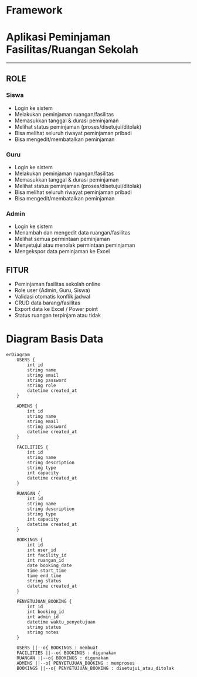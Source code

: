 # Framework
# Aplikasi Peminjaman Fasilitas/Ruangan Sekolah
---

## ROLE

###  Siswa
- Login ke sistem
- Melakukan peminjaman ruangan/fasilitas
- Memasukkan tanggal & durasi peminjaman
- Melihat status peminjaman (proses/disetujui/ditolak)
- Bisa melihat seluruh riwayat peminjaman pribadi
- Bisa mengedit/membatalkan peminjaman


###  Guru
- Login ke sistem
- Melakukan peminjaman ruangan/fasilitas
- Memasukkan tanggal & durasi peminjaman
- Melihat status peminjaman (proses/disetujui/ditolak)
- Bisa melihat seluruh riwayat peminjaman pribadi
- Bisa mengedit/membatalkan peminjaman

###  Admin
- Login ke sistem
- Menambah dan mengedit data ruangan/fasilitas
- Melihat semua permintaan peminjaman
- Menyetujui atau menolak permintaan peminjaman
- Mengekspor data peminjaman ke Excel 

## FITUR
- Peminjaman fasilitas sekolah online
- Role user (Admin, Guru, Siswa)
- Validasi otomatis konflik jadwal
- CRUD data barang/fasilitas
- Export data ke Excel / Power point
- Status ruangan terpinjam atau tidak

# Diagram Basis Data
```mermaid
erDiagram
    USERS {
        int id
        string name
        string email
        string password
        string role
        datetime created_at
    }

    ADMINS {
        int id
        string name
        string email
        string password
        datetime created_at
    }

    FACILITIES {
        int id
        string name
        string description
        string type
        int capacity
        datetime created_at
    }

    RUANGAN {
        int id
        string name
        string description
        string type
        int capacity
        datetime created_at
    }

    BOOKINGS {
        int id
        int user_id
        int facility_id
        int ruangan_id
        date booking_date
        time start_time
        time end_time
        string status
        datetime created_at
    }

    PENYETUJUAN_BOOKING {
        int id
        int booking_id
        int admin_id
        datetime waktu_penyetujuan
        string status
        string notes
    }

    USERS ||--o{ BOOKINGS : membuat
    FACILITIES ||--o{ BOOKINGS : digunakan
    RUANGAN ||--o{ BOOKINGS : digunakan
    ADMINS ||--o{ PENYETUJUAN_BOOKING : memproses
    BOOKINGS ||--o{ PENYETUJUAN_BOOKING : disetujui_atau_ditolak

